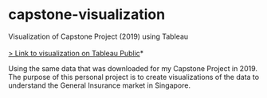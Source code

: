 # capstone-visualization
Visualization of Capstone Project (2019) using Tableau<br><br>
<a href="https://public.tableau.com/profile/irwinwei#!/vizhome/general-insurance-singapore-viz/Story1" target="_blank">> Link to visualization on Tableau Public</a>*

Using the same data that was downloaded for my Capstone Project in 2019. The purpose of this personal project is to create visualizations of the data to understand the General Insurance market in Singapore.
